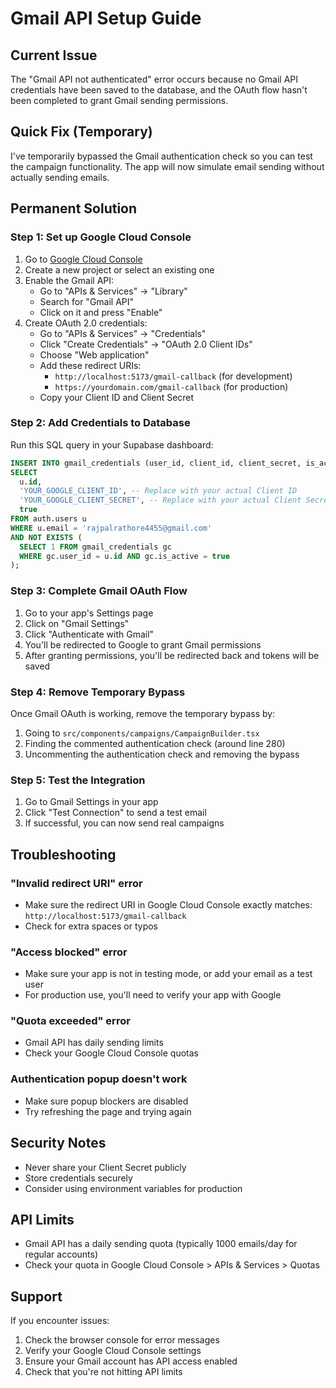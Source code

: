 # Gmail API Setup Guide

## Current Issue
The "Gmail API not authenticated" error occurs because no Gmail API credentials have been saved to the database, and the OAuth flow hasn't been completed to grant Gmail sending permissions.

## Quick Fix (Temporary)
I've temporarily bypassed the Gmail authentication check so you can test the campaign functionality. The app will now simulate email sending without actually sending emails.

## Permanent Solution

### Step 1: Set up Google Cloud Console

1. Go to [Google Cloud Console](https://console.cloud.google.com/)
2. Create a new project or select an existing one
3. Enable the Gmail API:
   - Go to "APIs & Services" → "Library"
   - Search for "Gmail API"
   - Click on it and press "Enable"
4. Create OAuth 2.0 credentials:
   - Go to "APIs & Services" → "Credentials"
   - Click "Create Credentials" → "OAuth 2.0 Client IDs"
   - Choose "Web application"
   - Add these redirect URIs:
     - `http://localhost:5173/gmail-callback` (for development)
     - `https://yourdomain.com/gmail-callback` (for production)
   - Copy your Client ID and Client Secret

### Step 2: Add Credentials to Database

Run this SQL query in your Supabase dashboard:

```sql
INSERT INTO gmail_credentials (user_id, client_id, client_secret, is_active)
SELECT 
  u.id,
  'YOUR_GOOGLE_CLIENT_ID', -- Replace with your actual Client ID
  'YOUR_GOOGLE_CLIENT_SECRET', -- Replace with your actual Client Secret
  true
FROM auth.users u
WHERE u.email = 'rajpalrathore4455@gmail.com'
AND NOT EXISTS (
  SELECT 1 FROM gmail_credentials gc 
  WHERE gc.user_id = u.id AND gc.is_active = true
);
```

### Step 3: Complete Gmail OAuth Flow

1. Go to your app's Settings page
2. Click on "Gmail Settings"
3. Click "Authenticate with Gmail"
4. You'll be redirected to Google to grant Gmail permissions
5. After granting permissions, you'll be redirected back and tokens will be saved

### Step 4: Remove Temporary Bypass

Once Gmail OAuth is working, remove the temporary bypass by:

1. Going to `src/components/campaigns/CampaignBuilder.tsx`
2. Finding the commented authentication check (around line 280)
3. Uncommenting the authentication check and removing the bypass

### Step 5: Test the Integration

1. Go to Gmail Settings in your app
2. Click "Test Connection" to send a test email
3. If successful, you can now send real campaigns

## Troubleshooting

### "Invalid redirect URI" error
- Make sure the redirect URI in Google Cloud Console exactly matches: `http://localhost:5173/gmail-callback`
- Check for extra spaces or typos

### "Access blocked" error
- Make sure your app is not in testing mode, or add your email as a test user
- For production use, you'll need to verify your app with Google

### "Quota exceeded" error
- Gmail API has daily sending limits
- Check your Google Cloud Console quotas

### Authentication popup doesn't work
- Make sure popup blockers are disabled
- Try refreshing the page and trying again

## Security Notes

- Never share your Client Secret publicly
- Store credentials securely
- Consider using environment variables for production

## API Limits

- Gmail API has a daily sending quota (typically 1000 emails/day for regular accounts)
- Check your quota in Google Cloud Console > APIs & Services > Quotas

## Support

If you encounter issues:
1. Check the browser console for error messages
2. Verify your Google Cloud Console settings
3. Ensure your Gmail account has API access enabled
4. Check that you're not hitting API limits 